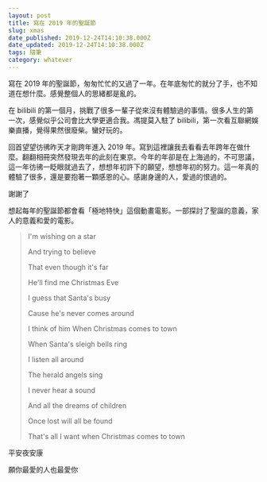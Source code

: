```yaml
---
layout: post
title: 寫在 2019 年的聖誕節
slug: xmas
date_published: 2019-12-24T14:10:38.000Z
date_updated: 2019-12-24T14:10:38.000Z
tags: 隨筆
category: whatever
---
```


寫在 2019 年的聖誕節，匆匆忙忙的又過了一年。在年底匆忙的就分了手，也不知道在想什麼。感覺整個人的思緒都是亂的。

在 bilibili 的第一個月，挑戰了很多一輩子從來沒有體驗過的事情。很多人生的第一次，感覺似乎公司會比大學更適合我。馮提莫入駐了 bilibili，第一次看互聯網娛樂直播，覺得果然很廢柴。蠻好玩的。

回首望望彷彿昨天才剛跨年進入 2019 年。寫到這裡讓我去看看去年跨年在做什麼。翻翻相冊突然發現去年的此刻在東京。今年的年卻是在上海過的，不可思議，這一年彷彿一眨眼就過去了，想想年初許下的願望，想想年初的努力。這一年真的體驗了很多，還是要抱著一顆感恩的心。感謝身邊的人，愛過的恨過的。

謝謝了

想起每年的聖誕節都會看「極地特快」這個動畫電影。一部探討了聖誕的意義，家人的意義和愛的電影。

> I'm wishing on a star 
>
> And trying to believe 
>
> That even though it's far 
>
> He'll find me Christmas Eve 
>
> I guess that Santa's busy 
>
> Cause he's never comes around 
>
> I think of him When Christmas comes to town
>
> 
>
> When Santa's sleigh bells ring 
>
> I listen all around 
>
> The herald angels sing 
>
> I never hear a sound
>
> And all the dreams of children 
>
> Once lost will all be found 
>
> That's all I want when Christmas comes to town
>
> 

平安夜安康 

願你最愛的人也最愛你